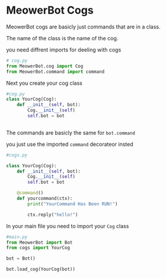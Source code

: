 # MeowerBot Cogs

MeowerBot cogs are basicly just commands that are in a class.

The name of the class is the name of the cog. 

you need diffrent imports for deeling with cogs

```py
# cog.py
from MeowerBot.cog import Cog
from MeowerBot.command import command
```

Next you create your cog class

```py
#cog.py
class YourCog(Cog):
    def __init__(self, bot):
        Cog.__init__(self)
        self.bot = bot
    
```

The commands are basicly the same for `bot.command`

you just use the imported `command` decorateor insted

```py
#cogs.py

class YourCog(Cog):
    def __init__(self, bot):
        Cog.__init__(self)
        self.bot = bot

    @command()
    def yourcommand(ctx):
        print("YourCommand Has Been RUN!")

        ctx.reply("hello!")

```

In your main file you need to import your `Cog` class

```py
#main.py
from MeowerBot import Bot
from cogs import YourCog

bot = Bot()

bot.load_cog(YourCog(bot))
```

